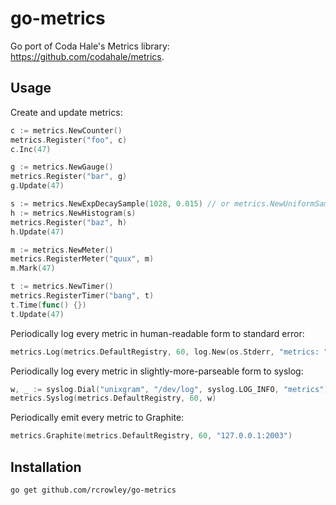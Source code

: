 go-metrics
==========

Go port of Coda Hale's Metrics library: <https://github.com/codahale/metrics>.

Usage
-----

Create and update metrics:

```go
c := metrics.NewCounter()
metrics.Register("foo", c)
c.Inc(47)

g := metrics.NewGauge()
metrics.Register("bar", g)
g.Update(47)

s := metrics.NewExpDecaySample(1028, 0.015) // or metrics.NewUniformSample(1028)
h := metrics.NewHistogram(s)
metrics.Register("baz", h)
h.Update(47)

m := metrics.NewMeter()
metrics.RegisterMeter("quux", m)
m.Mark(47)

t := metrics.NewTimer()
metrics.RegisterTimer("bang", t)
t.Time(func() {})
t.Update(47)
```

Periodically log every metric in human-readable form to standard error:

```go
metrics.Log(metrics.DefaultRegistry, 60, log.New(os.Stderr, "metrics: ", log.Lmicroseconds))
```

Periodically log every metric in slightly-more-parseable form to syslog:

```go
w, _ := syslog.Dial("unixgram", "/dev/log", syslog.LOG_INFO, "metrics")
metrics.Syslog(metrics.DefaultRegistry, 60, w)
```

Periodically emit every metric to Graphite:

```go
metrics.Graphite(metrics.DefaultRegistry, 60, "127.0.0.1:2003")
```

Installation
------------

```sh
go get github.com/rcrowley/go-metrics
```
